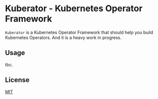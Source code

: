 # Kuberator - Kubernetes Operator Framework

`Kuberator` is a Kubernetes Operator Framework that should help you build Kubernetes Operators. And it
is a heavy work in progress.

## Usage

tbc.

## License

[MIT](./LICENSE-MIT)
